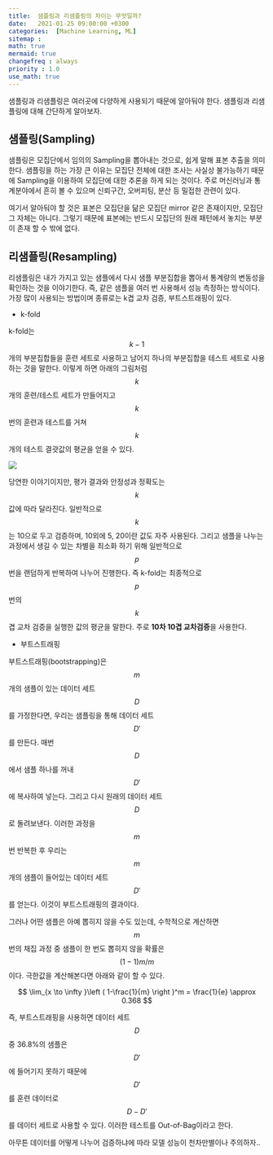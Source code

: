 ```yaml
---
title:  샘플링과 리샘플링의 차이는 무엇일까?
date:   2021-01-25 09:00:00 +0300
categories:  [Machine Learning, ML]
sitemap :
math: true
mermaid: true
changefreq : always
priority : 1.0
use_math: true
---
```


샘플링과 리샘플링은 여러곳에 다양하게 사용되기 때문에 알아둬야 한다. 샘플링과 리샘플링에 대해 간단하게 알아보자.

## 샘플링(Sampling)

샘플링은 모집단에서 임의의 Sampling을 뽑아내는 것으로, 쉽게 말해 표본 추출을 의미한다. 샘플링을 하는 가장 큰 이유는 모집단 전체에 대한 조사는 사실상 불가능하기 때문에 Sampling을 이용하여 모집단에 대한 추론을 하게 되는 것이다. 주로 머신러닝과 통계분야에서 흔히 볼 수 있으며 신뢰구간, 오버피팅, 분산 등 밀접한 관련이 있다.     

여기서 알아둬야 할 것은 표본은 모집단을 닮은 모집단 mirror 같은 존재이지만, 모집단 그 자체는 아니다. 그렇기 때문에 표본에는 반드시 모집단의 원래 패턴에서 놓치는 부분이 존재 할 수 밖에 없다. 

## 리샘플링(Resampling)

리샘플링은 내가 가지고 있는 샘플에서 다시 샘플 부분집합을 뽑아서 통계량의 변동성을 확인하는 것을 이야기한다. 즉, 같은 샘플을 여러 번 사용해서 성능 측정하는 방식이다. 가장 많이 사용되는 방법이며 종류로는 k겹 교차 검증, 부트스트래핑이 있다. 

* k-fold 

k-fold는 $$k-1$$개의 부분집합들을 훈련 세트로 사용하고 남어지 하나의 부분집합을 테스트 세트로 사용하는 것을 말한다. 이렇게 하면 아래의 그림처럼 $$k$$개의 훈련/테스트 세트가 만들어지고 $$k$$번의 훈련과 테스트를 거쳐 $$k$$개의 테스트 결괏값의 평균을 얻을 수 있다. 

<img src="../../assets/images/k-fold.jpg">

당연한 이야기이지만, 평가 결과와 안정성과 정확도는 $$k$$값에 따라 달라진다. 일반적으로 $$k$$는 10으로 두고 검증하며, 10외에 5, 20이란 값도 자주 사용된다. 그리고 샘플을 나누는 과정에서 생길 수 있는 차별을 최소화 하기 위해 일반적으로 $$p$$번을 랜덤하게 반복하여 나누어 진행한다. 즉 k-fold는 최종적으로 $$p$$번의 $$k$$겹 교차 검증을 실행한 값의 평균을 말한다. 주로 **10차 10겹 교차검증**을 사용한다. 

* 부트스트래핑 

부트스트래핑(bootstrapping)은 $$m$$개의 샘플이 있는 데이터 세트 $$D$$를 가정한다면, 우리는 샘플링을 통해 데이터 세트 $$D'$$를 만든다. 매번 $$D$$에서 샘플 하나를 꺼내 $$D'$$에 복사하여 넣는다. 그리고 다시 원래의 데이터 세트 $$D$$로 돌려보낸다. 이러한 과정을 $$m$$번 반복한 후 우리는 $$m$$개의 샘플이 들어있는 데이터 세트 $$D'$$를 얻는다. 이것이 부트스트래핑의 결과이다.  

그러나 어떤 샘플은 아예 뽑히지 않을 수도 있는데, 수학적으로 계산하면 $$m$$번의 채집 과정 중 샘플이 한 번도 뽑히지 않을 확률은 $$(1 - 1)m/m$$이다. 극한값을 계산해본다면 아래와 같이 할 수 있다. 

$$ \lim_{x \to \infty }\left ( 1-\frac{1}{m} \right )^m = \frac{1}{e} \approx 0.368 $$

즉, 부트스트래핑을 사용하면 데이터 세트 $$D$$중 36.8%의 샘플은 $$D'$$에 들어기지 못하기 때문에 $$D'$$를 훈련 데이터로 $$D-D'$$를 데이터 세트로 사용할 수 있다. 이러한 테스트를 Out-of-Bag이라고 한다.

아무튼 데이터를 어떻게 나누어 검증하냐에 따라 모델 성능이 천차만별이나 주의하자..